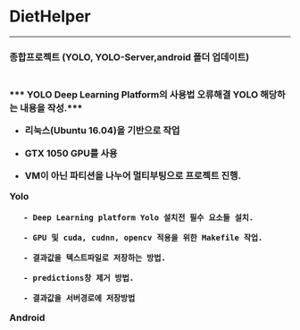 # DietHelper
<hr/>
<h3>종합프로젝트 (YOLO, YOLO-Server,android 폴더 업데이트)<h3> <br>
*** YOLO Deep Learning Platform의 사용법 오류해결 YOLO 해당하는 내용을 작성.***
  
- 리눅스(Ubuntu 16.04)을 기반으로 작업

- GTX 1050 GPU를 사용

- VM이 아닌 파티션을 나누어 멀티부팅으로 프로젝트 진행.

Yolo 
       
       - Deep Learning platform Yolo 설치전 필수 요소들 설치.
       
       - GPU 및 cuda, cudnn, opencv 적용을 위한 Makefile 작업.
       
       - 결과값을 텍스트파일로 저장하는 방법.
       
       - predictions창 제거 방법.
       
       - 결과값을 서버경로에 저장방법


Android 

